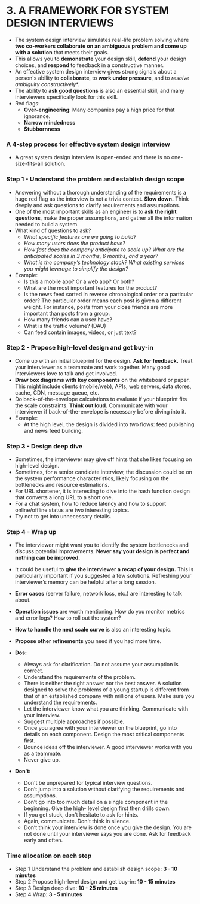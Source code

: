 # 3. A FRAMEWORK FOR SYSTEM DESIGN INTERVIEWS
- The system design interview simulates real-life problem solving where **two co-workers collaborate on an ambiguous problem and come up with a solution** that meets their goals.
- This allows you to **demonstrate** your design skill, **defend** your design choices, and **respond** to feedback in a constructive manner.
- An effective system design interview gives strong signals about a person's ability to **collaborate**, to **work under pressure**, and to *resolve ambiguity constructively**. 
- The ability to **ask good questions** is also an essential skill, and many interviewers specifically look for this skill.
- Red flags:
    - **Over-engineering**: Many companies pay a high price for that ignorance.
    - **Narrow mindedness**
    - **Stubbornness**


### A 4-step process for effective system design interview
- A great system design interview is open-ended and there is no one-size-fits-all solution.

### Step 1 - Understand the problem and establish design scope
- Answering without a thorough understanding of the requirements is a huge red flag as the interview is not a trivia contest. **Slow down.** Think deeply and ask questions to clarify requirements and assumptions.
- One of the most important skills as an engineer is to **ask the right questions**, make the proper assumptions, and gather all the information needed to build a system.
- What kind of questions to ask?
    - _What specific features are we going to build?_
    - _How many users does the product have?_
    - _How fast does the company anticipate to scale up? What are the anticipated scales in 3 months, 6 months, and a year?_
    - _What is the company’s technology stack? What existing services you might leverage to simplify the design?_
- Example:
    - Is this a mobile app? Or a web app? Or both?
    - What are the most important features for the product?
    - Is the news feed sorted in reverse chronological order or a particular order? The particular order means each post is given a different weight. For instance, posts from your close friends are more important than posts from a group.
    - How many friends can a user have?
    - What is the traffic volume? (DAU)
    - Can feed contain images, videos, or just text?

### Step 2 - Propose high-level design and get buy-in
- Come up with an initial blueprint for the design. **Ask for feedback.** Treat your interviewer as a teammate and work together. Many good interviewers love to talk and get involved.
- **Draw box diagrams with key components** on the whiteboard or paper. This might include clients (mobile/web), APIs, web servers, data stores, cache, CDN, message queue, etc.
- Do back-of-the-envelope calculations to evaluate if your blueprint fits the scale constraints. **Think out loud.** Communicate with your interviewer if back-of-the-envelope is necessary before diving into it.
- Example:
    - At the high level, the design is divided into two flows: feed publishing and news feed building.

### Step 3 - Design deep dive
- Sometimes, the interviewer may give off hints that she likes focusing on high-level design.
- Sometimes, for a senior candidate interview, the discussion could be on the system performance characteristics, likely focusing on the bottlenecks and resource estimations.
- For URL shortener, it is interesting to dive into the hash function design that converts a long URL to a short one.
- For a chat system, how to reduce latency and how to support online/offline status are two interesting topics.
- Try not to get into unnecessary details.

### Step 4 - Wrap up
- The interviewer might want you to identify the system bottlenecks and discuss potential improvements. **Never say your design is perfect and nothing can be improved.**
- It could be useful to **give the interviewer a recap of your design.** This is particularly important if you suggested a few solutions. Refreshing your interviewer’s memory can be helpful after a long session.
- **Error cases** (server failure, network loss, etc.) are interesting to talk about.
- **Operation issues** are worth mentioning. How do you monitor metrics and error logs? How to roll out the system?
- **How to handle the next scale curve** is also an interesting topic.
- **Propose other refinements** you need if you had more time.
- **Dos:**
    - Always ask for clarification. Do not assume your assumption is correct.
    - Understand the requirements of the problem.
    - There is neither the right answer nor the best answer. A solution designed to solve the problems of a young startup is different from that of an established company with millions of users. Make sure you understand the requirements.
    - Let the interviewer know what you are thinking. Communicate with your interview.
    - Suggest multiple approaches if possible.
    - Once you agree with your interviewer on the blueprint, go into details on each component. Design the most critical components first.
    - Bounce ideas off the interviewer. A good interviewer works with you as a teammate.
    - Never give up.

- **Don't:**
    - Don't be unprepared for typical interview questions.
    - Don’t jump into a solution without clarifying the requirements and assumptions.
    - Don’t go into too much detail on a single component in the beginning. Give the high- level design first then drills down.
    - If you get stuck, don't hesitate to ask for hints.
    - Again, communicate. Don't think in silence.
    - Don’t think your interview is done once you give the design. You are not done until your interviewer says you are done. Ask for feedback early and often.

### Time allocation on each step
- Step 1 Understand the problem and establish design scope: **3 - 10 minutes**
- Step 2 Propose high-level design and get buy-in: **10 - 15 minutes**
- Step 3 Design deep dive: **10 - 25 minutes**
- Step 4 Wrap: **3 - 5 minutes**